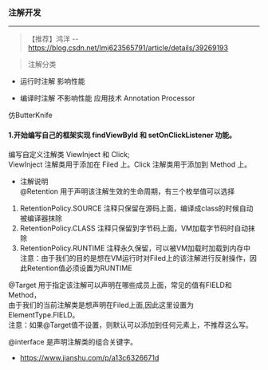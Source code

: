 ### 注解开发
---

> 【推荐】鸿洋 -- https://blog.csdn.net/lmj623565791/article/details/39269193

>  注解分类

-   运行时注解 影响性能

-   编译时注解 不影响性能   应用技术 Annotation Processor


仿ButterKnife <br>
#### 1.开始编写自己的框架实现 findViewById 和 setOnClickListener 功能。
编写自定义注解类 ViewInject 和 Click;<br>
ViewInject 注解类用于添加在 Filed 上。Click 注解类用于添加到 Method 上。<br>

- 注解说明 <br>
@Retention 用于声明该注解生效的生命周期，有三个枚举值可以选择 <br>
1. RetentionPolicy.SOURCE 注释只保留在源码上面，编译成class的时候自动被编译器抹除 <br>
2. RetentionPolicy.CLASS 注释只保留到字节码上面，VM加载字节码时自动抹除<br>
3. RetentionPolicy.RUNTIME 注释永久保留，可以被VM加载时加载到内存中<br>
注意：由于我们的目的是想在VM运行时对Filed上的该注解进行反射操作，因此Retention值必须设置为RUNTIME<br>

@Target 用于指定该注解可以声明在哪些成员上面，常见的值有FIELD和Method，<br>
由于我们的当前注解类是想声明在Filed上面,因此这里设置为ElementType.FIELD。<br>
注意：如果@Target值不设置，则默认可以添加到任何元素上，不推荐这么写。<br>

@interface 是声明注解类的组合关键字。<br>

- <https://www.jianshu.com/p/a13c6326671d>